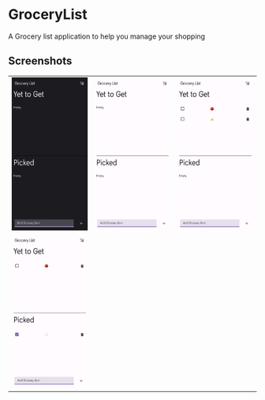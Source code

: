 # GroceryList

A Grocery list application to help you manage your shopping

## Screenshots

<table>
    <tr>
        <td><img src="./ss/Screenshot_20230507_135949_Expo%20Go.png" alt="Screenshot 1" style="width: 200px"/> </td>
        <td><img src="./ss/Screenshot_20230507_135956_Expo%20Go.png" alt="Screenshot 2" style="width: 200px"/> </td>
        <td><img src="./ss/Screenshot_20230507_140039_Expo%20Go.png" alt="Screenshot 3" style="width: 200px"/> </td>
    </tr>
    <tr>
        <td><img src="./ss/Screenshot_20230507_140046_Expo%20Go.png" alt="Screenshot 4" style="width: 200px"/> </td>
    </tr>
</table>